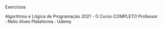 Exercicios 

Algoritmos e Lógica de Programação 2021 - O Curso COMPLETO 
Professor : Nelio Alves
Plataforma : Udemy
